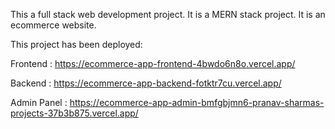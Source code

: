 This a full stack web development project. It is a MERN stack project. It is an ecommerce website.

This project has been deployed:

  Frontend : https://ecommerce-app-frontend-4bwdo6n8o.vercel.app/
  
  Backend : https://ecommerce-app-backend-fotktr7cu.vercel.app/
  
  Admin Panel : https://ecommerce-app-admin-bmfgbjmn6-pranav-sharmas-projects-37b3b875.vercel.app/
  
